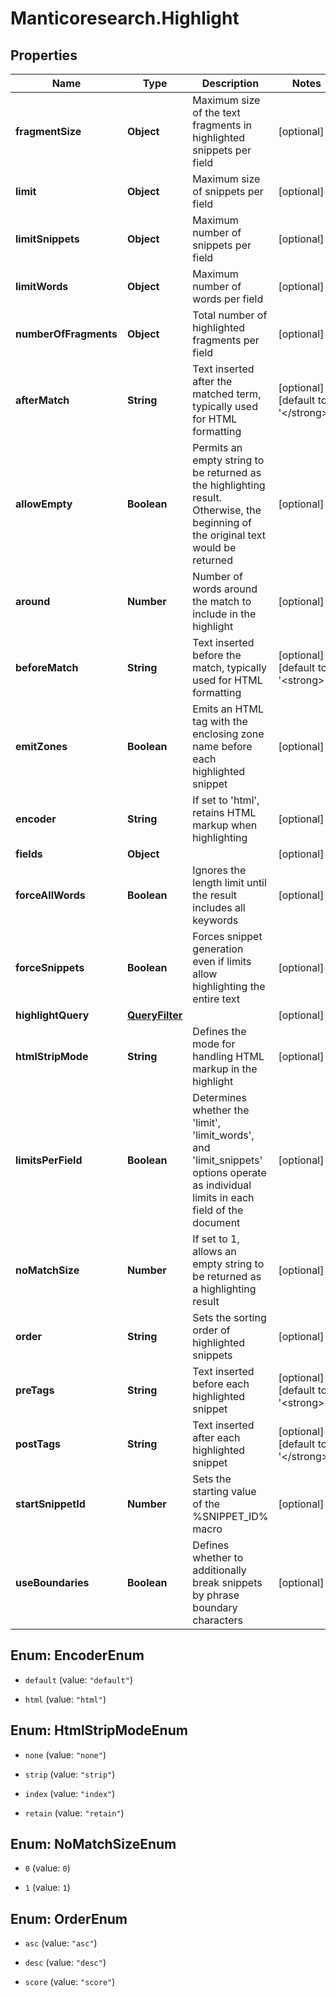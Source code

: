 # Manticoresearch.Highlight

## Properties

Name | Type | Description | Notes
------------ | ------------- | ------------- | -------------
**fragmentSize** | **Object** | Maximum size of the text fragments in highlighted snippets per field | [optional] 
**limit** | **Object** | Maximum size of snippets per field | [optional] 
**limitSnippets** | **Object** | Maximum number of snippets per field | [optional] 
**limitWords** | **Object** | Maximum number of words per field | [optional] 
**numberOfFragments** | **Object** | Total number of highlighted fragments per field | [optional] 
**afterMatch** | **String** | Text inserted after the matched term, typically used for HTML formatting | [optional] [default to &#39;&lt;/strong&gt;&#39;]
**allowEmpty** | **Boolean** | Permits an empty string to be returned as the highlighting result. Otherwise, the beginning of the original text would be returned | [optional] 
**around** | **Number** | Number of words around the match to include in the highlight | [optional] 
**beforeMatch** | **String** | Text inserted before the match, typically used for HTML formatting | [optional] [default to &#39;&lt;strong&gt;&#39;]
**emitZones** | **Boolean** | Emits an HTML tag with the enclosing zone name before each highlighted snippet | [optional] 
**encoder** | **String** | If set to &#39;html&#39;, retains HTML markup when highlighting | [optional] 
**fields** | **Object** |  | [optional] 
**forceAllWords** | **Boolean** | Ignores the length limit until the result includes all keywords | [optional] 
**forceSnippets** | **Boolean** | Forces snippet generation even if limits allow highlighting the entire text | [optional] 
**highlightQuery** | [**QueryFilter**](QueryFilter.md) |  | [optional] 
**htmlStripMode** | **String** | Defines the mode for handling HTML markup in the highlight | [optional] 
**limitsPerField** | **Boolean** | Determines whether the &#39;limit&#39;, &#39;limit_words&#39;, and &#39;limit_snippets&#39; options operate as individual limits in each field of the document | [optional] 
**noMatchSize** | **Number** | If set to 1, allows an empty string to be returned as a highlighting result | [optional] 
**order** | **String** | Sets the sorting order of highlighted snippets | [optional] 
**preTags** | **String** | Text inserted before each highlighted snippet | [optional] [default to &#39;&lt;strong&gt;&#39;]
**postTags** | **String** | Text inserted after each highlighted snippet | [optional] [default to &#39;&lt;/strong&gt;&#39;]
**startSnippetId** | **Number** | Sets the starting value of the %SNIPPET_ID% macro | [optional] 
**useBoundaries** | **Boolean** | Defines whether to additionally break snippets by phrase boundary characters | [optional] 



## Enum: EncoderEnum


* `default` (value: `"default"`)

* `html` (value: `"html"`)





## Enum: HtmlStripModeEnum


* `none` (value: `"none"`)

* `strip` (value: `"strip"`)

* `index` (value: `"index"`)

* `retain` (value: `"retain"`)





## Enum: NoMatchSizeEnum


* `0` (value: `0`)

* `1` (value: `1`)





## Enum: OrderEnum


* `asc` (value: `"asc"`)

* `desc` (value: `"desc"`)

* `score` (value: `"score"`)




